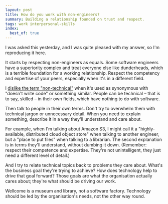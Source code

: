 ```yaml
---
layout: post
title: How do you work with non-engineers?
summary: Building a relationship founded on trust and respect.
tags: work interpersonal-skills
index:
  best_of: true
---
```


I was asked this yesterday, and I was quite pleased with my answer, so I'm reproducing it here.

It starts by respecting non-engineers as equals.
Some software engineers have a superiority complex and treat everyone else like dunderheads, which is a terrible foundation for a working relationship.
Respect the competency and expertise of your peers, especially when it's in a different field.

I [dislike the term "non-technical"][non_technical] when it's used as synonymous with "doesn't write code" or something similar.
People can be technical – that is to say, skilled – in their own fields, which have nothing to do with software.

Then talk to people in their own terms.
Don't try to overwhelm them with technical jargon or unnecessary detail.
When you need to explain something, describe it in a way they'll understand and care about.

For example, when I'm talking about Amazon S3, I might call it a "highly-available, distributed cloud object store" when talking to another engineer, but a "place to put files" when talking to a librarian.
The second explanation is in terms they'll understand, without dumbing it down.
(Remember: respect their competence and expertise.
They're not unintelligent, they just need a different level of detail.)

And I try to relate technical topics back to problems they care about.
What's the business goal they're trying to achieve?
How does technology help to drive that goal forward?
Those goals are what the organisation actually cares about; they're what should be driving our work.

Wellcome is a museum and library, not a software factory.
Technology should be led by the organisation's needs, not the other way round.

[non_technical]: /2020/11/non-technical-users/
